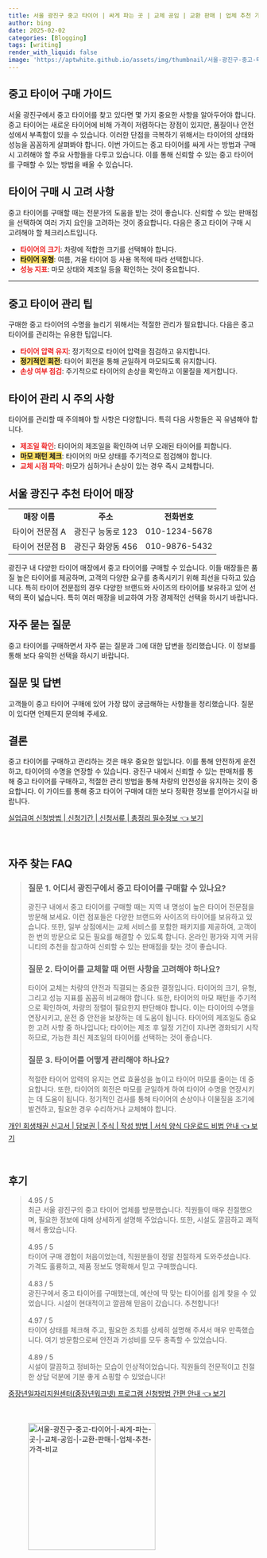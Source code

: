 ```yaml
---
title: 서울 광진구 중고 타이어 | 싸게 파는 곳 | 교체 공임 | 교환 판매 | 업체 추천 가격 비교
author: bing
date: 2025-02-02
categories: [Blogging]
tags: [writing]
render_with_liquid: false
image: 'https://aptwhite.github.io/assets/img/thumbnail/서울-광진구-중고-타이어-|-싸게-파는-곳-|-교체-공임-|-교환-판매-|-업체-추천-가격-비교.webp'
---
```



<h2 id='중고 타이어 구매 가이드'>중고 타이어 구매 가이드</h2>

<p>서울 광진구에서 중고 타이어를 찾고 있다면 몇 가지 중요한 사항을 알아두어야 합니다. 중고 타이어는 새로운 타이어에 비해 가격이 저렴하다는 장점이 있지만, 품질이나 안전성에서 부족함이 있을 수 있습니다. 이러한 단점을 극복하기 위해서는 타이어의 상태와 성능을 꼼꼼하게 살펴봐야 합니다. 이번 가이드는 중고 타이어를 싸게 사는 방법과 구매 시 고려해야 할 주요 사항들을 다루고 있습니다. 이를 통해 신뢰할 수 있는 중고 타이어를 구매할 수 있는 방법을 배울 수 있습니다.</p>

<h2 id='타이어 구매 시 고려 사항'>타이어 구매 시 고려 사항</h2>

<p>중고 타이어를 구매할 때는 전문가의 도움을 받는 것이 좋습니다. 신뢰할 수 있는 판매점을 선택하여 여러 가지 요인을 고려하는 것이 중요합니다. 다음은 중고 타이어 구매 시 고려해야 할 체크리스트입니다.</p>

<ul>
    <li><b><span style="color: #ee2323;">타이어의 크기</span></b>: 차량에 적합한 크기를 선택해야 합니다.</li>
    <li><b><span style="background-color: #ffe066;">타이어 유형</span></b>: 여름, 겨울 타이어 등 사용 목적에 따라 선택합니다.</li>
    <li><b><span style="color: #ee2323;">성능 지표</span></b>: 마모 상태와 제조일 등을 확인하는 것이 중요합니다.</li>
</ul>

<hr />

<h2 id='중고 타이어 관리 팁'>중고 타이어 관리 팁</h2>

<p>구매한 중고 타이어의 수명을 늘리기 위해서는 적절한 관리가 필요합니다. 다음은 중고 타이어를 관리하는 유용한 팁입니다.</p>

<ul>
    <li><b><span style="color: #ee2323;">타이어 압력 유지</span></b>: 정기적으로 타이어 압력을 점검하고 유지합니다.</li>
    <li><b><span style="background-color: #ffe066;">정기적인 회전</span></b>: 타이어 회전을 통해 균일하게 마모되도록 유지합니다.</li>
    <li><b><span style="color: #ee2323;">손상 여부 점검</span></b>: 주기적으로 타이어의 손상을 확인하고 이물질을 제거합니다.</li>
</ul>

<h2 id='타이어 관리 시 주의 사항'>타이어 관리 시 주의 사항</h2>

<p>타이어를 관리할 때 주의해야 할 사항은 다양합니다. 특히 다음 사항들은 꼭 유념해야 합니다.</p>

<ul>
    <li><b><span style="color: #ee2323;">제조일 확인</span></b>: 타이어의 제조일을 확인하여 너무 오래된 타이어를 피합니다.</li>
    <li><b><span style="background-color: #ffe066;">마모 패턴 체크</span></b>: 타이어의 마모 상태를 주기적으로 점검해야 합니다.</li>
    <li><b><span style="color: #ee2323;">교체 시점 파악</span></b>: 마모가 심하거나 손상이 있는 경우 즉시 교체합니다.</li>
</ul>

<h2 id='서울 광진구 추천 타이어 매장'>서울 광진구 추천 타이어 매장</h2>

<table>
    <tr>
        <td style="text-align: center; height: 17px;"><b>매장 이름</b></td>
        <td style="text-align: center; height: 17px;"><b>주소</b></td>
        <td style="text-align: center; height: 17px;"><b>전화번호</b></td>
    </tr>
    <tr>
        <td style="text-align: center; height: 17px;">타이어 전문점 A</td>
        <td style="text-align: center; height: 17px;">광진구 능동로 123</td>
        <td style="text-align: center; height: 17px;">010-1234-5678</td>
    </tr>
    <tr>
        <td style="text-align: center; height: 17px;">타이어 전문점 B</td>
        <td style="text-align: center; height: 17px;">광진구 화양동 456</td>
        <td style="text-align: center; height: 17px;">010-9876-5432</td>
    </tr>
</table>

<p>광진구 내 다양한 타이어 매장에서 중고 타이어를 구매할 수 있습니다. 이들 매장들은 품질 높은 타이어를 제공하며, 고객의 다양한 요구를 충족시키기 위해 최선을 다하고 있습니다. 특히 타이어 전문점의 경우 다양한 브랜드와 사이즈의 타이어를 보유하고 있어 선택의 폭이 넓습니다. 특히 여러 매장을 비교하여 가장 경제적인 선택을 하시기 바랍니다.</p>

<h2 id='자주 묻는 질문'>자주 묻는 질문</h2>

<p>중고 타이어를 구매하면서 자주 묻는 질문과 그에 대한 답변을 정리했습니다. 이 정보를 통해 보다 유익한 선택을 하시기 바랍니다.</p>

<h2 id='질문 및 답변'>질문 및 답변</h2>

<p>고객들이 중고 타이어 구매에 있어 가장 많이 궁금해하는 사항들을 정리했습니다. 질문이 있다면 언제든지 문의해 주세요.</p>

<h2 id='결론'>결론</h2>

<p>중고 타이어를 구매하고 관리하는 것은 매우 중요한 일입니다. 이를 통해 안전하게 운전하고, 타이어의 수명을 연장할 수 있습니다. 광진구 내에서 신뢰할 수 있는 판매처를 통해 중고 타이어를 구매하고, 적절한 관리 방법을 통해 차량의 안전성을 유지하는 것이 중요합니다. 이 가이드를 통해 중고 타이어 구매에 대한 보다 정확한 정보를 얻어가시길 바랍니다.</p>


<p><a class="click-button" title="실업급여 신청방법 | 신청기간 | 신청서류 | 총정리 필수정보" href="https://aptwhite.github.io/posts/%EC%8B%A4%EC%97%85%EA%B8%89%EC%97%AC-%EC%8B%A0%EC%B2%AD%EB%B0%A9%EB%B2%95-%EC%8B%A0%EC%B2%AD%EA%B8%B0%EA%B0%84-%EC%8B%A0%EC%B2%AD%EC%84%9C%EB%A5%98-%EC%B4%9D%EC%A0%95%EB%A6%AC-%ED%95%84%EC%88%98%EC%A0%95%EB%B3%B4/" rel="dofollow">실업급여 신청방법 | 신청기간 | 신청서류 | 총정리 필수정보 👈 보기</a></p><br>
<h2 id='자주_찾는_FAQ'>자주 찾는 FAQ</h2>
<div itemscope="" itemtype="https://schema.org/FAQPage">
<blockquote>
<div itemscope="" itemprop="mainEntity" itemtype="https://schema.org/Question">
<h3 itemprop="name">질문 1. 어디서 광진구에서 중고 타이어를 구매할 수 있나요?</h3>
<div itemscope="" itemprop="acceptedAnswer" itemtype="https://schema.org/Answer">
<span itemprop="text">
<p>광진구 내에서 중고 타이어를 구매할 때는 지역 내 명성이 높은 타이어 전문점을 방문해 보세요. 이런 점포들은 다양한 브랜드와 사이즈의 타이어를 보유하고 있습니다. 또한, 일부 상점에서는 교체 서비스를 포함한 패키지를 제공하여, 고객이 한 번의 방문으로 모든 필요를 해결할 수 있도록 합니다. 온라인 평가와 지역 커뮤니티의 추천을 참고하여 신뢰할 수 있는 판매점을 찾는 것이 좋습니다.</p>
</span>
</div>
</div>
<div itemscope="" itemprop="mainEntity" itemtype="https://schema.org/Question">
<h3 itemprop="name">질문 2. 타이어를 교체할 때 어떤 사항을 고려해야 하나요?</h3>
<div itemscope="" itemprop="acceptedAnswer" itemtype="https://schema.org/Answer">
<span itemprop="text">
<p>타이어 교체는 차량의 안전과 직결되는 중요한 결정입니다. 타이어의 크기, 유형, 그리고 성능 지표를 꼼꼼히 비교해야 합니다. 또한, 타이어의 마모 패턴을 주기적으로 확인하여, 차량의 정렬이 필요한지 판단해야 합니다. 이는 타이어의 수명을 연장시키고, 운전 중 안전을 보장하는 데 도움이 됩니다. 타이어의 제조일도 중요한 고려 사항 중 하나입니다; 타이어는 제조 후 일정 기간이 지나면 경화되기 시작하므로, 가능한 최신 제조일의 타이어를 선택하는 것이 좋습니다.</p>
</span>
</div>
</div>
<div itemscope="" itemprop="mainEntity" itemtype="https://schema.org/Question">
<h3 itemprop="name">질문 3. 타이어를 어떻게 관리해야 하나요?</h3>
<div itemscope="" itemprop="acceptedAnswer" itemtype="https://schema.org/Answer">
<span itemprop="text">
<p>적절한 타이어 압력의 유지는 연료 효율성을 높이고 타이어 마모를 줄이는 데 중요합니다. 또한, 타이어의 회전은 마모를 균일하게 하여 타이어 수명을 연장시키는 데 도움이 됩니다. 정기적인 검사를 통해 타이어의 손상이나 이물질을 조기에 발견하고, 필요한 경우 수리하거나 교체해야 합니다.</p>
</span>
</div>
</div>
</blockquote>
</div>
<p><a class="click-button" title="개인 회생채권 신고서 | 담보권 | 주식 | 작성 방법 | 서식 양식 다운로드 비법 안내" href="https://aptwhite.github.io/posts/%EA%B0%9C%EC%9D%B8-%ED%9A%8C%EC%83%9D%EC%B1%84%EA%B6%8C-%EC%8B%A0%EA%B3%A0%EC%84%9C-%EB%8B%B4%EB%B3%B4%EA%B6%8C-%EC%A3%BC%EC%8B%9D-%EC%9E%91%EC%84%B1-%EB%B0%A9%EB%B2%95-%EC%84%9C%EC%8B%9D-%EC%96%91%EC%8B%9D-%EB%8B%A4%EC%9A%B4%EB%A1%9C%EB%93%9C-%EB%B9%84%EB%B2%95-%EC%95%88%EB%82%B4/" rel="dofollow">개인 회생채권 신고서 | 담보권 | 주식 | 작성 방법 | 서식 양식 다운로드 비법 안내 👈 보기</a></p><br>
<h2 id='후기'>후기</h2>
<div itemscope itemtype="https://schema.org/Product">
  <blockquote>
  <div itemprop="review" itemscope itemtype="https://schema.org/Review">
      <div itemprop="reviewRating" itemscope itemtype="https://schema.org/Rating"> <span itemprop="ratingValue">4.95</span> / <span itemprop="bestRating">5</span> </div>
      <span itemprop="reviewBody">최근 서울 광진구의 중고 타이어 업체를 방문했습니다. 직원들이 매우 친절했으며, 필요한 정보에 대해 상세하게 설명해 주었습니다. 또한, 시설도 깔끔하고 쾌적해서 좋았습니다.</span>
  </div>
  <br>
  <div itemprop="review" itemscope itemtype="https://schema.org/Review">
      <div itemprop="reviewRating" itemscope itemtype="https://schema.org/Rating"> <span itemprop="ratingValue">4.95</span> / <span itemprop="bestRating">5</span> </div>
      <span itemprop="reviewBody">타이어 구매 경험이 처음이었는데, 직원분들이 정말 친절하게 도와주셨습니다. 가격도 훌륭하고, 제품 정보도 명확해서 믿고 구매했습니다.</span>
  </div>
  <br>
  <div itemprop="review" itemscope itemtype="https://schema.org/Review">
      <div itemprop="reviewRating" itemscope itemtype="https://schema.org/Rating"> <span itemprop="ratingValue">4.83</span> / <span itemprop="bestRating">5</span> </div>
      <span itemprop="reviewBody">광진구에서 중고 타이어를 구매했는데, 예산에 딱 맞는 타이어를 쉽게 찾을 수 있었습니다. 시설이 현대적이고 깔끔해 믿음이 갔습니다. 추천합니다!</span>
  </div>
  <br>
  <div itemprop="review" itemscope itemtype="https://schema.org/Review">
      <div itemprop="reviewRating" itemscope itemtype="https://schema.org/Rating"> <span itemprop="ratingValue">4.97</span> / <span itemprop="bestRating">5</span> </div>
      <span itemprop="reviewBody">타이어 상태를 체크해 주고, 필요한 조치를 상세히 설명해 주셔서 매우 만족했습니다. 여기 방문함으로써 안전과 가성비를 모두 충족할 수 있었습니다.</span>
  </div>
  <br>
  <div itemprop="review" itemscope itemtype="https://schema.org/Review">
      <div itemprop="reviewRating" itemscope itemtype="https://schema.org/Rating"> <span itemprop="ratingValue">4.89</span> / <span itemprop="bestRating">5</span> </div>
      <span itemprop="reviewBody">시설이 깔끔하고 정비하는 모습이 인상적이었습니다. 직원들의 전문적이고 친절한 상담 덕분에 기분 좋게 쇼핑할 수 있었습니다!</span>
  </div>
  </blockquote>
</div>
<p><a class="click-button" title="중장년일자리지원센터(중장년워크넷) 프로그램 신청방법 간편 안내" href="https://aptwhite.github.io/posts/%EC%A4%91%EC%9E%A5%EB%85%84%EC%9D%BC%EC%9E%90%EB%A6%AC%EC%A7%80%EC%9B%90%EC%84%BC%ED%84%B0(%EC%A4%91%EC%9E%A5%EB%85%84%EC%9B%8C%ED%81%AC%EB%84%B7)-%ED%94%84%EB%A1%9C%EA%B7%B8%EB%9E%A8-%EC%8B%A0%EC%B2%AD%EB%B0%A9%EB%B2%95-%EA%B0%84%ED%8E%B8-%EC%95%88%EB%82%B4/" rel="dofollow">중장년일자리지원센터(중장년워크넷) 프로그램 신청방법 간편 안내 👈 보기</a></p><br>
<figure class="image"><img src="https://aptwhite.github.io/assets/img/thumbnail/서울-광진구-중고-타이어-|-싸게-파는-곳-|-교체-공임-|-교환-판매-|-업체-추천-가격-비교.webp" alt="서울-광진구-중고-타이어-|-싸게-파는-곳-|-교체-공임-|-교환-판매-|-업체-추천-가격-비교" width="256" height="256"></figure>